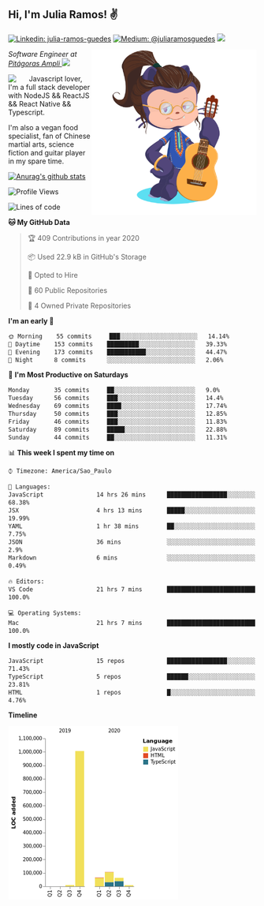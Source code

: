 <h2>Hi, I'm Julia Ramos! &#9996</h2>

[![Linkedin: julia-ramos-guedes](https://img.shields.io/badge/-Linkedin-blue?style=flat&logo=Linkedin&logoColor=white&link=https://www.linkedin.com/in/julia-ramos-guedes/)](https://www.linkedin.com/in/julia-ramos-guedes/)
[![Medium: @juliaramosguedes](https://img.shields.io/badge/-Medium-black?style=flat&logo=Medium&logoColor=white&link=https://medium.com/@juliaramosguedes/)](https://medium.com/@juliaramosguedes/)
![](https://medium.com/@juliaramosguedes/followers)

<!-- 
![Waka Readme](https://github.com/juliaramosguedes/juliaramosguedes/workflows/Waka%20Readme/badge.svg)

![GitHub followers](https://img.shields.io/github/followers/juliaramosguedes?label=Follow&style=for-the-badge&logo=Github&logoColor=white)

![Twitter Follow](https://img.shields.io/twitter/follow/juliaramosdev?label=Follow&style=for-the-badge)
<img src="https://icon-icons.com/icons2/2107/PNG/48/file_type_node_icon_130301.png" width="16px">
<img src="https://icon-icons.com/icons2/2108/PNG/48/react_icon_130845.png" width="16px"> 
 -->

<img align='right' src="https://github.com/juliaramosguedes/juliaramosguedes/blob/master/assets/octocat_julia.png?raw=true" width="335">
<p><em>Software Engineer at <a href="https://www.ampli.com.br/graduacao/vestibular/n">Pitágoras Ampli </a><img src="https://media.giphy.com/media/WUlplcMpOCEmTGBtBW/giphy.gif" width="30"> 
</em></p>


<img align='left' src="https://icon-icons.com/icons2/2108/PNG/48/javascript_icon_130900.png" width="42px"> <p>Javascript lover, I'm a full stack developer with NodeJS && ReactJS && React Native && Typescript.</p>
<p>I'm also a vegan food specialist, fan of Chinese martial arts, science fiction and guitar player in my spare time.</p>

[![Anurag's github stats](https://github-readme-stats.vercel.app/api?username=juliaramosguedes&hide=issues&count_private=true&show_icons=true&theme=dracula)](https://juliaramos.com.br)
<!-- 
<h3>Checkout some stats since 05/08/2020</h3>
 -->
 
<!--START_SECTION:waka-->
![Profile Views](http://img.shields.io/badge/Profile%20Views-139-blue)

![Lines of code](https://img.shields.io/badge/From%20Hello%20World%20I've%20written-3.1%20million%20Lines%20of%20code-blue)

**🐱 My GitHub Data** 

> 🏆 409 Contributions in year 2020
 > 
> 📦 Used 22.9 kB in GitHub's Storage 
 > 
> 💼 Opted to Hire
 > 
> 📜 60 Public Repositories 
 > 
> 🔑 4 Owned Private Repositories 

**I'm an early 🐤** 

```text
🌞 Morning    55 commits     ███░░░░░░░░░░░░░░░░░░░░░░   14.14% 
🌆 Daytime    153 commits    █████████░░░░░░░░░░░░░░░░   39.33% 
🌃 Evening    173 commits    ███████████░░░░░░░░░░░░░░   44.47% 
🌙 Night      8 commits      ░░░░░░░░░░░░░░░░░░░░░░░░░   2.06%

```
📅 **I'm Most Productive on Saturdays** 

```text
Monday       35 commits     ██░░░░░░░░░░░░░░░░░░░░░░░   9.0% 
Tuesday      56 commits     ███░░░░░░░░░░░░░░░░░░░░░░   14.4% 
Wednesday    69 commits     ████░░░░░░░░░░░░░░░░░░░░░   17.74% 
Thursday     50 commits     ███░░░░░░░░░░░░░░░░░░░░░░   12.85% 
Friday       46 commits     ███░░░░░░░░░░░░░░░░░░░░░░   11.83% 
Saturday     89 commits     █████░░░░░░░░░░░░░░░░░░░░   22.88% 
Sunday       44 commits     ██░░░░░░░░░░░░░░░░░░░░░░░   11.31%

```


📊 **This week I spent my time on** 

```text
⌚︎ Timezone: America/Sao_Paulo

💬 Languages: 
JavaScript               14 hrs 26 mins      █████████████████░░░░░░░░   68.38% 
JSX                      4 hrs 13 mins       █████░░░░░░░░░░░░░░░░░░░░   19.99% 
YAML                     1 hr 38 mins        ██░░░░░░░░░░░░░░░░░░░░░░░   7.75% 
JSON                     36 mins             ░░░░░░░░░░░░░░░░░░░░░░░░░   2.9% 
Markdown                 6 mins              ░░░░░░░░░░░░░░░░░░░░░░░░░   0.49%

🔥 Editors: 
VS Code                  21 hrs 7 mins       █████████████████████████   100.0%

💻 Operating Systems: 
Mac                      21 hrs 7 mins       █████████████████████████   100.0%

```

**I mostly code in JavaScript** 

```text
JavaScript               15 repos            █████████████████░░░░░░░░   71.43% 
TypeScript               5 repos             ██████░░░░░░░░░░░░░░░░░░░   23.81% 
HTML                     1 repos             █░░░░░░░░░░░░░░░░░░░░░░░░   4.76%

```


**Timeline**

![Chart not found](https://github.com/juliaramosguedes/juliaramosguedes/blob/master/charts/bar_graph.png) 


<!--END_SECTION:waka-->
